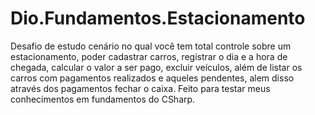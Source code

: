 # Dio.Fundamentos.Estacionamento
Desafio de estudo cenário no qual você tem total controle sobre um estacionamento, poder cadastrar carros, registrar o dia e a hora de chegada, calcular o valor a ser pago, excluir veículos, além de listar os carros com pagamentos realizados e aqueles pendentes, alem disso através dos pagamentos fechar o caixa.
Feito para testar meus conhecimentos em fundamentos do CSharp.

